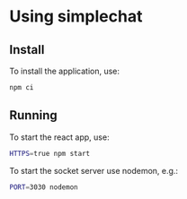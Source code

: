 # Using simplechat

## Install

To install the application, use:

```.bash
npm ci
```

## Running

To start the react app, use:

```.bash
HTTPS=true npm start
```

To start the socket server use nodemon, e.g.:

```.bash
PORT=3030 nodemon
```
